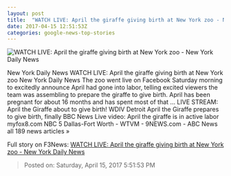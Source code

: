 ```yaml
---
layout: post
title:  "WATCH LIVE: April the giraffe giving birth at New York zoo - New York Daily News"
date: 2017-04-15 12:51:53Z
categories: google-news-top-stories
---
```


![WATCH LIVE: April the giraffe giving birth at New York zoo - New York Daily News](http://assets.nydailynews.com/polopoly_fs/1.3058414.1492257277!/img/httpImage/image.jpg_gen/derivatives/landscape_1200/giraffe16n-1-web.jpg)

New York Daily News WATCH LIVE: April the giraffe giving birth at New York zoo New York Daily News The zoo went live on Facebook Saturday morning to excitedly announce April had gone into labor, telling excited viewers the team was assembling to prepare the giraffe to give birth. April has been pregnant for about 16 months and has spent most of that ... LIVE STREAM: April the Giraffe about to give birth! WDIV Detroit April the Giraffe prepares to give birth, finally BBC News Live video: April the giraffe is in active labor myfox8.com NBC 5 Dallas-Fort Worth - WTVM - 9NEWS.com - ABC News all 189 news articles »


Full story on F3News: [WATCH LIVE: April the giraffe giving birth at New York zoo - New York Daily News](http://www.f3nws.com/n/jmftMF)

> Posted on: Saturday, April 15, 2017 5:51:53 PM
